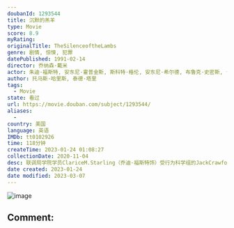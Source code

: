 ```yaml
---
doubanId: 1293544
title: 沉默的羔羊
type: Movie
score: 8.9
myRating: 
originalTitle: TheSilenceoftheLambs
genre: 剧情, 惊悚, 犯罪
datePublished: 1991-02-14
director: 乔纳森·戴米
actor: 朱迪·福斯特, 安东尼·霍普金斯, 斯科特·格伦, 安东尼·希尔德, 布鲁克·史密斯, 卡斯·莱蒙斯, 弗兰基·费森, 泰德·拉文, 崔西·沃特, 丹·巴特勒, 达拉, 奥巴·巴巴图德, 黛安·贝克, 罗杰·科曼, 查尔斯·纳佩尔, 丹尼尔·冯·巴根, 查克·阿贝, 克里斯·艾塞克, 丹尼·达斯特, 乔治·, 户田惠子
author: 托马斯·哈里斯, 泰德·塔里
tags:
  - Movie
state: 看过
url: https://movie.douban.com/subject/1293544/
aliases:
  - 
country: 美国
language: 英语
IMDb: tt0102926
time: 118分钟
createTime: 2023-01-24 01:08:27
collectionDate: 2020-11-04
desc: 联调局学院学员ClariceM.Starling（乔迪·福斯特饰）受行为科学组的JackCrawford（斯科特·格伦饰）指派，前往州立巴尔的摩法医院访问被监禁的精神科医生Hannib...
date created: 2023-01-24
date modified: 2023-03-07
---
```


![image](p1593414327.jpg)

Comment:
---
